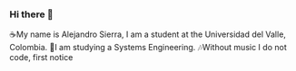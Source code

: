 ### Hi there 👋

☕My name is Alejandro Sierra, I am a student at the Universidad del Valle, Colombia.
🍕I am studying a Systems Engineering.
🎶Without music I do not code, first notice

